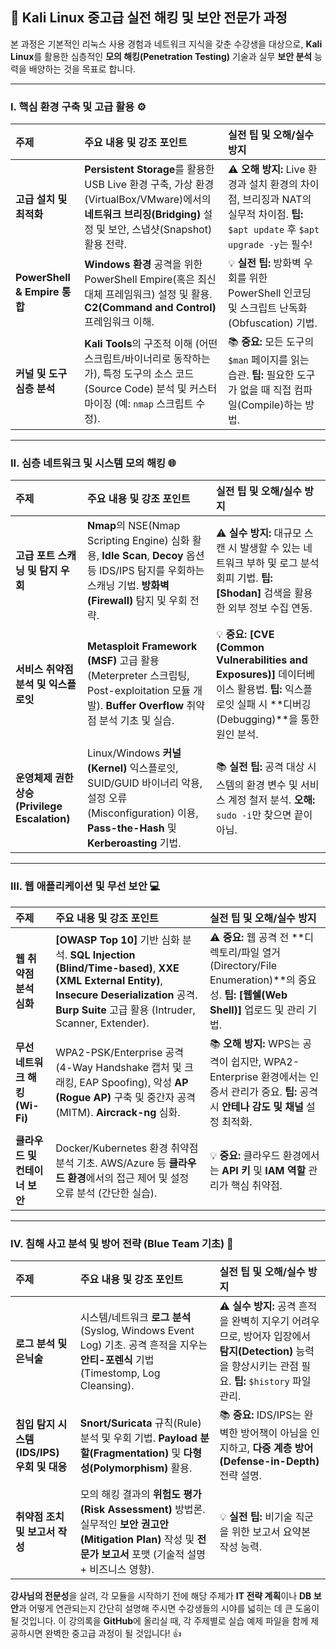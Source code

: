 
## 🌟 Kali Linux 중고급 실전 해킹 및 보안 전문가 과정

본 과정은 기본적인 리눅스 사용 경험과 네트워크 지식을 갖춘 수강생을 대상으로, **Kali Linux**를 활용한 심층적인 **모의 해킹(Penetration Testing)** 기술과 실무 **보안 분석** 능력을 배양하는 것을 목표로 합니다.

---

### I. 핵심 환경 구축 및 고급 활용 ⚙️

| 주제 | 주요 내용 및 강조 포인트 | 실전 팁 및 오해/실수 방지 |
| :--- | :--- | :--- |
| **고급 설치 및 최적화** | **Persistent Storage**를 활용한 USB Live 환경 구축, 가상 환경(VirtualBox/VMware)에서의 **네트워크 브리징(Bridging)** 설정 및 보안, 스냅샷(Snapshot) 활용 전략. | ⚠️ **오해 방지:** Live 환경과 설치 환경의 차이점, 브리징과 NAT의 실무적 차이점. **팁:** `$apt update` 후 `$apt upgrade -y`는 필수! |
| **PowerShell & Empire 통합** | **Windows 환경** 공격을 위한 PowerShell Empire(혹은 최신 대체 프레임워크) 설정 및 활용. **C2(Command and Control)** 프레임워크 이해. | 💡 **실전 팁:** 방화벽 우회를 위한 PowerShell 인코딩 및 스크립트 난독화(Obfuscation) 기법. |
| **커널 및 도구 심층 분석** | **Kali Tools**의 구조적 이해 (어떤 스크립트/바이너리로 동작하는가), 특정 도구의 소스 코드(Source Code) 분석 및 커스터마이징 (예: `nmap` 스크립트 수정). | 📚 **중요:** 모든 도구의 `$man` 페이지를 읽는 습관. **팁:** 필요한 도구가 없을 때 직접 컴파일(Compile)하는 방법. |

---

### II. 심층 네트워크 및 시스템 모의 해킹 🌐

| 주제 | 주요 내용 및 강조 포인트 | 실전 팁 및 오해/실수 방지 |
| :--- | :--- | :--- |
| **고급 포트 스캐닝 및 탐지 우회** | **Nmap**의 NSE(Nmap Scripting Engine) 심화 활용, **Idle Scan**, **Decoy** 옵션 등 IDS/IPS 탐지를 우회하는 스캐닝 기법. **방화벽(Firewall)** 탐지 및 우회 전략. | ⚠️ **실수 방지:** 대규모 스캔 시 발생할 수 있는 네트워크 부하 및 로그 분석 회피 기법. **팁:** **[Shodan]** 검색을 활용한 외부 정보 수집 연동. |
| **서비스 취약점 분석 및 익스플로잇** | **Metasploit Framework (MSF)** 고급 활용 (Meterpreter 스크립팅, Post-exploitation 모듈 개발). **Buffer Overflow** 취약점 분석 기초 및 실습. | 💡 **중요:** **[CVE (Common Vulnerabilities and Exposures)]** 데이터베이스 활용법. **팁:** 익스플로잇 실패 시 **디버깅(Debugging)**을 통한 원인 분석. |
| **운영체제 권한 상승 (Privilege Escalation)** | Linux/Windows **커널(Kernel)** 익스플로잇, SUID/GUID 바이너리 악용, 설정 오류(Misconfiguration) 이용, **Pass-the-Hash** 및 **Kerberoasting** 기법. | 📚 **실전 팁:** 공격 대상 시스템의 환경 변수 및 서비스 계정 철저 분석. **오해:** `sudo -i`만 찾으면 끝이 아님. |

---

### III. 웹 애플리케이션 및 무선 보안 💻

| 주제 | 주요 내용 및 강조 포인트 | 실전 팁 및 오해/실수 방지 |
| :--- | :--- | :--- |
| **웹 취약점 분석 심화** | **[OWASP Top 10]** 기반 심화 분석. **SQL Injection (Blind/Time-based)**, **XXE (XML External Entity)**, **Insecure Deserialization** 공격. **Burp Suite** 고급 활용 (Intruder, Scanner, Extender). | ⚠️ **중요:** 웹 공격 전 **디렉토리/파일 열거(Directory/File Enumeration)**의 중요성. **팁:** **[웹쉘(Web Shell)]** 업로드 및 관리 기법. |
| **무선 네트워크 해킹 (Wi-Fi)** | WPA2-PSK/Enterprise 공격 (4-Way Handshake 캡처 및 크래킹, EAP Spoofing), 악성 **AP (Rogue AP)** 구축 및 중간자 공격(MITM). **Aircrack-ng** 심화. | 📚 **오해 방지:** WPS는 공격이 쉽지만, WPA2-Enterprise 환경에서는 인증서 관리가 중요. **팁:** 공격 시 **안테나 감도 및 채널** 설정 최적화. |
| **클라우드 및 컨테이너 보안** | Docker/Kubernetes 환경 취약점 분석 기초. AWS/Azure 등 **클라우드 환경**에서의 접근 제어 및 설정 오류 분석 (간단한 실습). | 💡 **중요:** 클라우드 환경에서는 **API 키** 및 **IAM 역할** 관리가 핵심 취약점. |

---

### IV. 침해 사고 분석 및 방어 전략 (Blue Team 기초) 🚨

| 주제 | 주요 내용 및 강조 포인트 | 실전 팁 및 오해/실수 방지 |
| :--- | :--- | :--- |
| **로그 분석 및 은닉술** | 시스템/네트워크 **로그 분석** (Syslog, Windows Event Log) 기초. 공격 흔적을 지우는 **안티-포렌식** 기법 (Timestomp, Log Cleansing). | ⚠️ **실수 방지:** 공격 흔적을 완벽히 지우기 어려우므로, 방어자 입장에서 **탐지(Detection)** 능력을 향상시키는 관점 필요. **팁:** `$history` 파일 관리. |
| **침입 탐지 시스템 (IDS/IPS) 우회 및 대응** | **Snort/Suricata** 규칙(Rule) 분석 및 우회 기법. **Payload 분할(Fragmentation)** 및 **다형성(Polymorphism)** 활용. | 📚 **중요:** IDS/IPS는 완벽한 방어책이 아님을 인지하고, **다중 계층 방어 (Defense-in-Depth)** 전략 설명. |
| **취약점 조치 및 보고서 작성** | 모의 해킹 결과의 **위험도 평가 (Risk Assessment)** 방법론. 실무적인 **보안 권고안(Mitigation Plan)** 작성 및 **전문가 보고서** 포맷 (기술적 설명 + 비즈니스 영향). | 💡 **실전 팁:** 비기술 직군을 위한 보고서 요약본 작성 능력. |

**강사님의 전문성**을 살려, 각 모듈을 시작하기 전에 해당 주제가 **IT 전략 계획**이나 **DB 보안**과 어떻게 연관되는지 간단히 설명해 주시면 수강생들의 시야를 넓히는 데 큰 도움이 될 것입니다. 이 강의록을 **GitHub**에 올리실 때, 각 주제별로 실습 예제 파일을 함께 제공하시면 완벽한 중고급 과정이 될 것입니다! 👍
